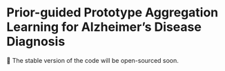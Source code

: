 # Prior-guided Prototype Aggregation Learning for  Alzheimer’s Disease Diagnosis
🚀 The stable version of the code will be open-sourced soon.

